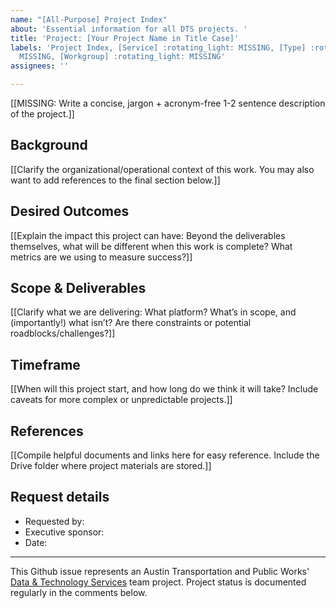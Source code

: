 ```yaml
---
name: "[All-Purpose] Project Index"
about: 'Essential information for all DTS projects. '
title: 'Project: [Your Project Name in Title Case]'
labels: 'Project Index, [Service] :rotating_light: MISSING, [Type] :rotating_light:
  MISSING, [Workgroup] :rotating_light: MISSING'
assignees: ''

---
```


<!-- 
Instructions:
- Replace text between [[  ]] brackets with your own content. 
- Remove comments* like this, which only appear when you are editing the issue, once you no longer need them. 
- You probably won't have all this information until you scope the project—that's okay! Hide those sections as comments* so you can add them as you learn more.

*https://docs.github.com/en/get-started/writing-on-github/getting-started-with-writing-and-formatting-on-github/basic-writing-and-formatting-syntax#hiding-content-with-comments
-->

[[MISSING: Write a concise, jargon + acronym-free 1-2 sentence description of the project.]]
<!-- (This text appears on the "Projects" page of the DTS website, so it should be easy for anyone—a TPW staff person, a Council member, or a prospective DTS intern—to understand. You may follow one of these loose formulas:
- We're (building/implementing/evaluating) an (enhancement/application/initiative) for (users/workgroup/department) so that (value/outcome/impact).
- We're (collaborating with/supporting) (users/workgroup/department) to (value/outcome/impact).  -->

## Background 
[[Clarify the organizational/operational context of this work. You may also want to add references to the final section below.]]

## Desired Outcomes
[[Explain the impact this project can have: Beyond the deliverables themselves, what will be different when this work is complete? What metrics are we using to measure success?]]

## Scope & Deliverables
[[Clarify what we are delivering: What platform? What’s in scope, and (importantly!) what isn’t? Are there constraints or potential roadblocks/challenges?]]

## Timeframe
[[When will this project start, and how long do we think it will take? Include caveats for more complex or unpredictable projects.]]

## References
[[Compile helpful documents and links here for easy reference. Include the Drive folder where project materials are stored.]]

## Request details
- Requested by:
- Executive sponsor:
- Date:


<!-- Add a thumbnail image for the DTS website following these guidelines: https://atd-dts.gitbook.io/wiki/product-ops/index-issue-specifications#index-issue-images.
If there are multiple images, the first will be used as the thumbnail. -->

---
This Github issue represents an Austin Transportation and Public Works' [Data & Technology Services](https://austinmobility.io/) team project. Project status is documented regularly in the comments below.

<!-- 
Don't forget to: 
- Add a new "Project:" label here: https://github.com/cityofaustin/atd-data-tech/labels. Use the hex code #3D3D3D. 
- Add "Workgroup:" and "Type:" labels
-->

